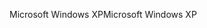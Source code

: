 <span data-ttu-id="3ab2b-101">Microsoft Windows XP</span><span class="sxs-lookup"><span data-stu-id="3ab2b-101">Microsoft Windows XP</span></span>